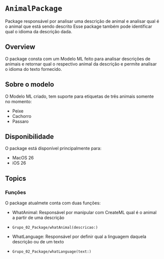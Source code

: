 # ``AnimalPackage``

Package responsável por analisar uma descrição de animal e analisar qual é o animal que está sendo descrito
Esse package também pode identificar qual o idioma da descrição dada.

## Overview

O package consta com um Modelo ML feito para analisar descrições de animais e retornar qual o respectivo animal da descrição
e permite analisar o idioma do texto fornecido. 

## Sobre o modelo

O Modelo ML criado, tem suporte para etiquetas de três animais somente no momento:
- Peixe
- Cachorro
- Passaro

## Disponibilidade

O package está disponível principalmente para:
- MacOS 26
- iOS 26

## Topics

### Funções

O package atualmete conta com duas funções:
- WhatAnimal: Responsável por manipular com CreateML qual é o animal a partir de uma descrição
- ``Grupo_02_Package/whatAnimal(descricao:)``

- WhatLanguage: Responsável por definir qual a linguagem daquela descrição ou de um texto
- ``Grupo_02_Package/whatLanguage(text:)``


